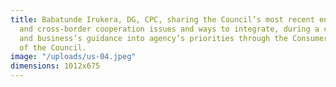 ```yaml
---
title: Babatunde Irukera, DG, CPC, sharing the Council’s most recent enforcement action
  and cross-border cooperation issues and ways to integrate, during a consumer education
  and business’s guidance into agency’s priorities through the Consumer Charter initiative
  of the Council.
image: "/uploads/us-04.jpeg"
dimensions: 1012x675
---
```


